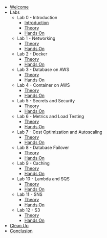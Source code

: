 - [Welcome](/0_welcome)
- Labs
  - Lab 0 - Introduction
    - [Introduction](/labs/introduction)
    - [Theory](/labs/lab_0/0_theory)
    - [Hands On](/labs/lab_0/1_hands_on)
  - Lab 1 - Networking
    - [Theory](/labs/lab_1/0_theory)
    - [Hands On](/labs/lab_1/1_hands_on)
  - Lab 2 - Docker
    - [Theory](/labs/lab_2/0_theory)
    - [Hands On](/labs/lab_2/1_hands_on)
  - Lab 3 - Database on AWS
    - [Theory](/labs/lab_3/0_theory)
    - [Hands On](/labs/lab_3/1_hands_on)
  - Lab 4 - Container on AWS
    - [Theory](/labs/lab_4/0_theory)
    - [Hands On](/labs/lab_4/1_hands_on)
  - Lab 5 - Secrets and Security
    - [Theory](/labs/lab_5/0_theory)
    - [Hands On](/labs/lab_5/1_hands_on)
  - Lab 6 - Metrics and Load Testing
    - [Theory](/labs/lab_6/0_theory)
    - [Hands On](/labs/lab_6/1_hands_on)
  - Lab 7 - Cost Optimization and Autoscaling
    - [Theory](/labs/lab_7/0_theory)
    - [Hands On](/labs/lab_7/1_hands_on)
  - Lab 8 - Database Failover
    - [Theory](/labs/lab_8/0_theory)
    - [Hands On](/labs/lab_8/1_hands_on)
  - Lab 9 - Caching
    - [Theory](/labs/lab_9/0_theory)
    - [Hands On](/labs/lab_9/1_hands_on)
  - Lab 10 - Lambda and SQS
    - [Theory](/labs/lab_10/0_theory)
    - [Hands On](/labs/lab_10/1_hands_on)
  - Lab 11 - SNS
    - [Theory](/labs/lab_11/0_theory)
    - [Hands On](/labs/lab_11/1_hands_on)
  - Lab 12 - S3
    - [Theory](/labs/lab_12/0_theory)
    - [Hands On](/labs/lab_12/1_hands_on)
- [Clean Up](/labs/lab_cleanup)
- [Conclusion](/2_conclusion)
